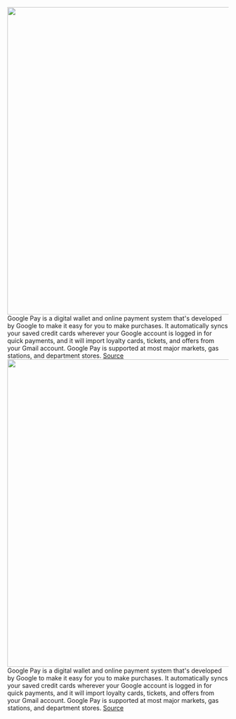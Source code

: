 <img src='https://cdn.vox-cdn.com/thumbor/ccdBQEWgH7d8LIfXjtQxlJixXYo=/0x0:1076x830/1200x800/filters:focal(432x176:604x348)/cdn.vox-cdn.com/uploads/chorus_image/image/70609738/Screenshot_20220311_110015__1_.0.png' width='700px' /><br/>
Google Pay is a digital wallet and online payment system that's developed by Google to make it easy for you to make purchases. It automatically syncs your saved credit cards wherever your Google account is logged in for quick payments, and it will import loyalty cards, tickets, and offers from your Gmail account. Google Pay is supported at most major markets, gas stations, and department stores.
<a href='https://www.theverge.com/22971315/google-pay-gpay-how-to-android'> Source <a/><img src='https://cdn.vox-cdn.com/thumbor/ccdBQEWgH7d8LIfXjtQxlJixXYo=/0x0:1076x830/1200x800/filters:focal(432x176:604x348)/cdn.vox-cdn.com/uploads/chorus_image/image/70609738/Screenshot_20220311_110015__1_.0.png' width='700px' /><br/>
Google Pay is a digital wallet and online payment system that's developed by Google to make it easy for you to make purchases. It automatically syncs your saved credit cards wherever your Google account is logged in for quick payments, and it will import loyalty cards, tickets, and offers from your Gmail account. Google Pay is supported at most major markets, gas stations, and department stores.
<a href='https://www.theverge.com/22971315/google-pay-gpay-how-to-android'> Source <a/>